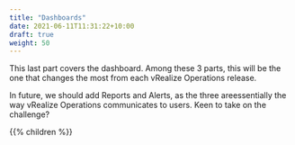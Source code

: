 ```yaml
---
title: "Dashboards"
date: 2021-06-11T11:31:22+10:00
draft: true
weight: 50
---
```


This last part covers the dashboard. Among these 3 parts, this will be the one that changes the most from each vRealize Operations release.

In future, we should add Reports and Alerts, as the three areessentially the way vRealize Operations communicates to users. Keen to take on the challenge?

{{% children %}}